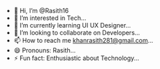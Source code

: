 - 👋 Hi, I’m @Rasith16
- 👀 I’m interested in Tech...
- 🌱 I’m currently learning UI UX Designer...
- 💞️ I’m looking to collaborate on Developers...
- 📫 How to reach me khanrasith281@gmail.com...
- 😄 Pronouns: Rasith...
- ⚡ Fun fact: Enthusiastic about Technology...

<!---
Rasith16/Rasith16 is a ✨ special ✨ repository because its `README.md` (this file) appears on your GitHub profile.
You can click the Preview link to take a look at your changes.
--->
